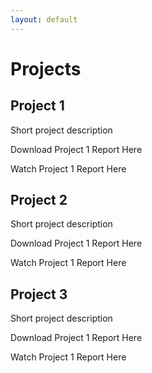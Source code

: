 ```yaml
---
layout: default
---
```


# Projects

## Project 1

Short project description

Download Project 1 Report Here

Watch Project 1 Report Here

## Project 2

Short project description

Download Project 1 Report Here

Watch Project 1 Report Here

## Project 3

Short project description

Download Project 1 Report Here

Watch Project 1 Report Here
